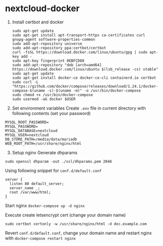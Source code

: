 # nextcloud-docker

1. Install certbot and docker
    ```
    sudo apt-get update
    sudo apt-get install apt-transport-https ca-certificates curl gnupg-agent software-properties-common
    sudo add-apt-repository universe
    sudo add-apt-repository ppa:certbot/certbot
    curl -fsSL https://download.docker.com/linux/ubuntu/gpg | sudo apt-key add -
    sudo apt-key fingerprint 0EBFCD88
    sudo add-apt-repository "deb [arch=amd64] https://download.docker.com/linux/ubuntu $(lsb_release -cs) stable"
    sudo apt-get update
    sudo apt-get install docker-ce docker-ce-cli containerd.io certbot
    sudo curl -L "https://github.com/docker/compose/releases/download/1.24.1/docker-compose-$(uname -s)-$(uname -m)" -o /usr/bin/docker-compose
    sudo chmod +x /usr/bin/docker-compose
    sudo usermod -aG docker $USER
   ```


2. Set environment variables
  Create `.env` file in current directory with following contents (set your password)
  ```
  MYSQL_ROOT_PASSWORD=
  MYSQL_PASSWORD=
  MYSQL_DATABASE=nextcloud
  MYSQL_USER=nextcloud
  DB_STORE_PATH=/media/data/mariadb
  WEB_ROOT_PATH=/usr/share/nginx/html
  ```


3. Setup nginx
  Generate dhparams
  ```
  sudo openssl dhparam -out ./ssl/dhparams.pem 2048
  ```

  Using following snippet for `conf.d/default.conf`
  ```
  server {
    listen 80 default_server;
    server_name _;
    root /var/www/html;
  }
  ```
  
  Start nginx `docker-compose up -d nginx`
  
  Execute create letsencrypt cert (change your domain name)
  ```
  sudo certbot certonly -w /usr/share/nginx/html -d doc.example.com
  ```

  Revert `conf.d/default.conf`, change your domain name and restart nginx with `docker-compose restart nginx`
